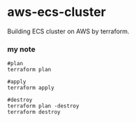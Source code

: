 # aws-ecs-cluster
Building ECS cluster on AWS by terraform.

### my note
```
#plan
terraform plan

#apply
terraform apply

#destroy
terraform plan -destroy
terraform destroy
```
